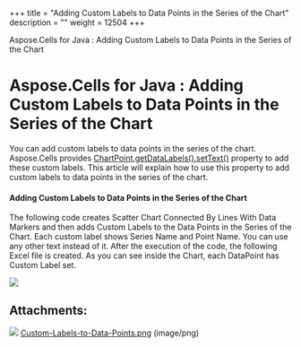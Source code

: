 +++
title = "Adding Custom Labels to Data Points in the Series of the Chart" 
description = "" 
weight = 12504 
+++

Aspose.Cells for Java : Adding Custom Labels to Data Points in the Series of the Chart  

# Aspose.Cells for Java : Adding Custom Labels to Data Points in the Series of the Chart


You can add custom labels to data points in the series of the chart. Aspose.Cells provides [ChartPoint.getDataLabels().setText()](https://apireference.aspose.com/java/cells/com.aspose.cells/datalabels#Text) property to add these custom labels. This article will explain how to use this property to add custom labels to data points in the series of the chart.

#### Adding Custom Labels to Data Points in the Series of the Chart

The following code creates Scatter Chart Connected By Lines With Data Markers and then adds Custom Labels to the Data Points in the Series of the Chart. Each custom label shows Series Name and Point Name. You can use any other text instead of it. After the execution of the code, the following Excel file is created. As you can see inside the Chart, each DataPoint has Custom Label set.

![](https://docs2.aspose.com/cells/java/attachments/5276490/5472939.png)


## Attachments:

![](https://docs2.aspose.com/cells/java/images/icons/bullet_blue.gif) [Custom-Labels-to-Data-Points.png](https://docs2.aspose.com/cells/java/attachments/5276490/5472939.png) (image/png)  

